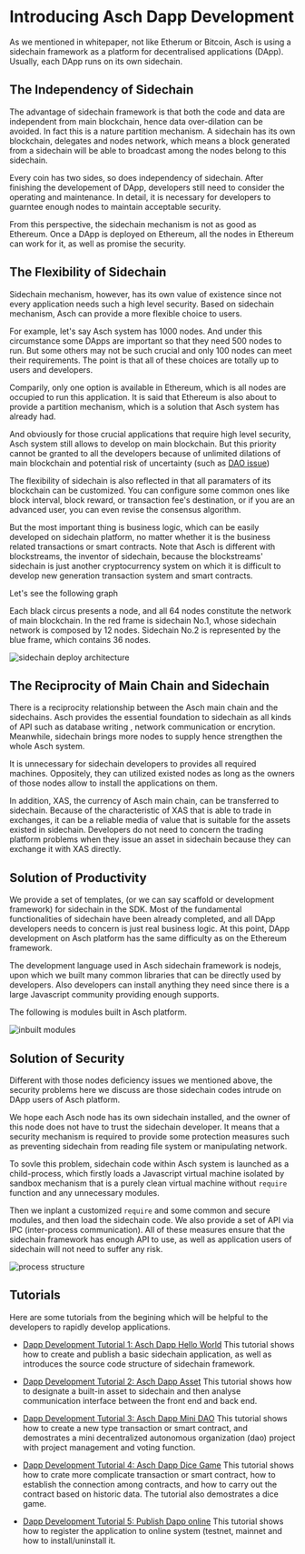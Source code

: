 # Introducing Asch Dapp Development
As we mentioned in whitepaper, not like Etherum or Bitcoin, Asch is using a sidechain framework as a platform for decentralised applications (DApp). Usually, each DApp runs on its own sidechain. 

## The Independency of Sidechain

The advantage of sidechain framework is that both the code and data are independent from main blockchain, hence data over-dilation can be avoided. In fact this is a nature partition mechanism.
A sidechain has its own blockchain, delegates and nodes network, which means a block generated from a sidechain will be able to broadcast among the nodes belong to this sidechain.

Every coin has two sides, so does independency of sidechain. After finishing the developement of DApp, developers still need to consider the operating and maintenance. In detail, it is necessary for developers to guarntee enough nodes to maintain acceptable security.

From this perspective, the sidechain mechanism is not as good as Ethereum. Once a DApp is deployed on Ethereum, all the nodes in Ethereum can work for it, as well as promise the security.


## The Flexibility of Sidechain

Sidechain mechanism, however, has its own value of existence since not every application needs such a high level security. Based on sidechain mechanism, Asch can provide a more flexible choice to users.

For example, let's say Asch system has 1000 nodes. And under this circumstance some DApps are important so that they need 500 nodes to run. But some others may not be such crucial and only 100 nodes can meet their requirements. The point is that all of these choices are totally up to users and developers.

Comparily, only one option is available in Ethereum, which is all nodes are occupied to run this application. It is said that Ethereum is also about to provide a partition mechanism, which is a solution that Asch system has already had.

And obviously for those crucial applications that require high level security, Asch system still allows to develop on main blockchain. But this priority cannot be granted to all the developers because of unlimited dilations of main blockchain and potential risk of uncertainty (such as [DAO issue](https://en.wikipedia.org/wiki/The_DAO_(organization)#Risks))

The flexibility of sidechain is also reflected in that all paramaters of its blockchain can be customized. You can configure some common ones like block interval, block reward, or transaction fee's destination, or if you are an advanced user, you can even revise the consensus algorithm.

But the most important thing is business logic, which can be easily developed on sidechain platform, no matter whether it is the business related transactions or smart contracts. Note that Asch is different with blockstreams, the inventor of sidechain, because the blockstreams' sidechain is just another cryptocurrency system on which it is difficult to develop new generation transaction system and smart contracts.

Let's see the following graph

Each black circus presents a node, and all 64 nodes constitute the network of main blockchain. In the red frame is sidechain No.1, whose sidechain network is composed by 12 nodes. Sidechain No.2 is represented by the blue frame, which contains 36 nodes.

![sidechain deploy architecture](./assets/sidechain-deploy.png)

## The Reciprocity of Main Chain and Sidechain

There is a reciprocity relationship between the Asch main chain and the sidechains. Asch provides the essential foundation to sidechain as all kinds of API such as database writing , network communication or encrytion. Meanwhile, sidechain brings more nodes to supply hence strengthen the whole Asch system.

It is unnecessary for sidechain developers to provides all required machines. Oppositely, they can utilized existed nodes as long as the owners of those nodes allow to install the applications on them.

In addition, XAS, the currency of Asch main chain, can be transferred to sidechain. Because of the characteristic of XAS that is able to trade in exchanges, it can be a reliable media of value that is suitable for the assets existed in sidechain. Developers do not need to concern the trading platform problems when they issue an asset in sidechain because they can exchange it with XAS directly.


## Solution of Productivity

We provide a set of templates, (or we can say scaffold or development framework) for sidechain in the SDK. Most of the fundamental functionalities of sidechain have been already completed, and all DApp developers needs to concern is just real business logic. At this point, DApp development on Asch platform has the same difficulty as on the Ethereum framework. 

The development language used in Asch sidechain framework is nodejs, upon which we built many common libraries that can be directly used by developers. Also developers can install anything they need since there is a large Javascript community providing enough supports.

The following is modules built in Asch platform.

![inbuilt modules](./assets/inbuilt-modules.png)

## Solution of Security

Different with those nodes deficiency issues we mentioned above, the security problems here we discuss are those sidechain codes intrude on DApp users of Asch platform.

We hope each Asch node has its own sidechain installed, and the owner of this node does not have to trust the sidechain developer. It means that a security mechanism is required to provide some protection measures such as preventing sidechain from reading file system or manipulating network.

To sovle this problem, sidechain code within Asch system is launched as a child-process,  which firstly loads a Javascript virtual machine isolated by sandbox mechanism that is a purely clean virtual machine without `require` function and any unnecessary modules.

Then we inplant a customized `require` and some common and secure modules, and then load the sidechain code. We also provide a set of API via IPC (inter-process communication). All of these measures ensure that the sidechain framework has enough API to use, as well as application users of sidechain will not need to suffer any risk.


![process structure](./assets/process-structure.png)

## Tutorials

Here are some tutorials from the begining which will be helpful to the developers to rapidly develop applications.

- [Dapp Development Tutorial 1: Asch Dapp Hello World](./dapp_docs/1_hello_en.md)
	This tutorial shows how to create and publish a basic sidechain application, as well as introduces the source code structure of sidechain framework.

- [Dapp Development Tutorial 2: Asch Dapp Asset](./dapp_docs/2_asset_en.md)
	This tutorial shows how to designate a built-in asset to sidechain and then analyse communication interface between the front end and back end. 


- [Dapp Development Tutorial 3: Asch Dapp Mini DAO](./dapp_docs/3_mini_dao_en.md)
	This tutorial shows how to create a new type transaction or smart contract, and demostrates a mini decentralized autonomous organization (dao) project with project management and voting function.

- [Dapp Development Tutorial 4: Asch Dapp Dice Game](./dapp_docs/4_dice_game_en.md)
	This tutorial shows how to crate more complicate transaction or smart contract, how to establish the connection among contracts, and how to carry out the contract based on historic data. The tutorial also demostrates a dice game.

- [Dapp Development Tutorial 5: Publish Dapp online](./dapp_docs/5_dapp_publish_en.md)
	This tutorial shows how to register the application to online system (testnet, mainnet and how to install/uninstall it.
